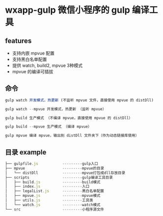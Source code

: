 # wxapp-gulp 微信小程序的 gulp 编译工具

## features

- 支持内嵌 mpvue 配置
- 支持黑白名单配置
- 提供 watch, build2, mpvue 3种模式
- mpvue 的编译可插拔

## 命令

```js
gulp watch 开发模式，热更新 (不监听 mpvue 文件，直接使用 mpvue 的 distDll)

gulp watch --mpvue 开发模式，热更新 （监听 mpvue）

gulp build 生产模式 （不编译 mpvue，直接使用 mpvue 的 distDll）

gulp build --mpvue 生产模式 （编译 mpvue）

gulp mpvue 编译 mpvue，输出到 distDll 文件夹下（作为动态链接库使用）
```

## 目录 example

```js
├── gulpfile.js           ---------gulp入口
├── mpvue                 ---------mpvue的目录
│   └── distDll           ---------mpvue打包成dll存放目录
├── scripts               ---------gulp编译工具目录
│   ├── build.js          ---------build模式
│   ├── index.js          ---------入口
│   ├── legalList.js      ---------黑白名单配置
│   ├── mpvue.js          ---------mpvue模式
│   ├── utils.js          ---------工具类
│   └── watch.js          ---------watch模式
└── src                   ---------小程序源文件
```